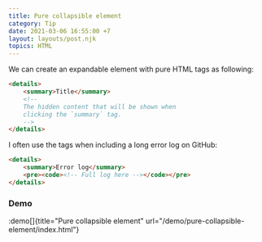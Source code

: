 ```yaml
---
title: Pure collapsible element
category: Tip
date: 2021-03-06 16:55:00 +7
layout: layouts/post.njk
topics: HTML
---
```


We can create an expandable element with pure HTML tags as following:

```html
<details>
    <summary>Title</summary>
    <!--
    The hidden content that will be shown when 
    clicking the `summary` tag.
    -->
</details>
```

I often use the tags when including a long error log on GitHub:

```html
<details>
    <summary>Error log</summary>
    <pre><code><!-- Full log here --></code></pre>
</details>
```

### Demo

:demo[]{title="Pure collapsible element" url="/demo/pure-collapsible-element/index.html"}
